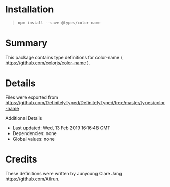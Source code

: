 # Installation

> `npm install --save @types/color-name`

# Summary

This package contains type definitions for color-name ( https://github.com/colorjs/color-name ).

# Details

Files were exported from https://github.com/DefinitelyTyped/DefinitelyTyped/tree/master/types/color-name

Additional Details

- Last updated: Wed, 13 Feb 2019 16:16:48 GMT
- Dependencies: none
- Global values: none

# Credits

These definitions were written by Junyoung Clare Jang <https://github.com/Ailrun>.
